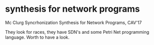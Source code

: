 # synthesis for network programs

Mc Clurg Syncrhonization Synthesis for Network Programs, CAV'17

They look for races, they have SDN's and some Petri Net programming language. 
Worth to have a look.


